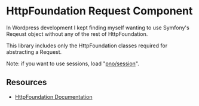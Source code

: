 HttpFoundation Request Component
========================

In Wordpress development I kept finding myself wanting to use Symfony's Reqeust object without any of the rest of HttpFoundation.

This library includes only the HttpFoundation classes required for abstracting a Request.
 
Note: if you want to use sessions, load "[pno/session](https://github.com/penoonan/session)".

Resources
---------

  * [HttpFoundation Documentation](https://symfony.com/doc/current/components/http_foundation/index.html)

